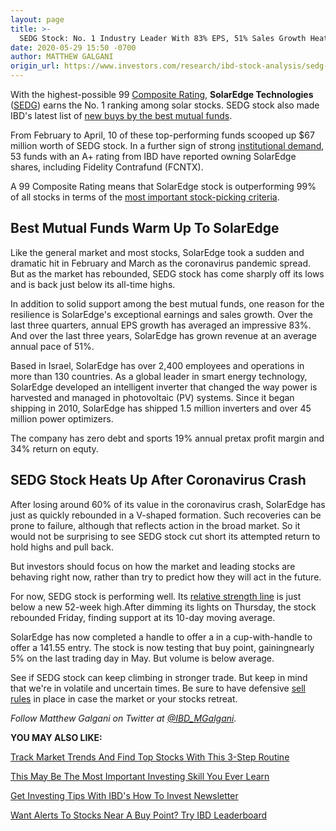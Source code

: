 ```yaml
---
layout: page
title: >-
  SEDG Stock: No. 1 Industry Leader With 83% EPS, 51% Sales Growth Heats Up Near Buy Zone
date: 2020-05-29 15:50 -0700
author: MATTHEW GALGANI
origin_url: https://www.investors.com/research/ibd-stock-analysis/sedg-stock-heats-up-among-top-solar-stocks-to-watch/
---
```





With the highest-possible 99 [Composite Rating](https://www.investors.com/ibd-data-stories/companies-now-outperforming-95-of-all-stocks/), **SolarEdge Technologies** ([SEDG](https://research.investors.com/quote.aspx?symbol=SEDG)) earns the No. 1 ranking among solar stocks. SEDG stock also made IBD's latest list of [new buys by the best mutual funds](https://www.investors.com/etfs-and-funds/mutual-funds/best-mutual-funds-microsoft-apple-facebook-google-lead-stocks-to-buy-watch/).




From February to April, 10 of these top-performing funds scooped up $67 million worth of SEDG stock. In a further sign of strong [institutional demand](https://www.investors.com/ibd-university/can-slim/institutional-sponsorship/), 53 funds with an A+ rating from IBD have reported owning SolarEdge shares, including Fidelity Contrafund (FCNTX).


A 99 Composite Rating means that SolarEdge stock is outperforming 99% of all stocks in terms of the [most important stock-picking criteria](https://www.investors.com/ibd-university/can-slim/).


Best Mutual Funds Warm Up To SolarEdge
--------------------------------------


Like the general market and most stocks, SolarEdge took a sudden and dramatic hit in February and March as the coronavirus pandemic spread. But as the market has rebounded, SEDG stock has come sharply off its lows and is back just below its all-time highs.


In addition to solid support among the best mutual funds, one reason for the resilience is SolarEdge's exceptional earnings and sales growth. Over the last three quarters, annual EPS growth has averaged an impressive 83%. And over the last three years, SolarEdge has grown revenue at an average annual pace of 51%.


Based in Israel, SolarEdge has over 2,400 employees and operations in more than 130 countries. As a global leader in smart energy technology, SolarEdge developed an intelligent inverter that changed the way power is harvested and managed in photovoltaic (PV) systems. Since it began shipping in 2010, SolarEdge has shipped 1.5 million inverters and over 45 million power optimizers.


The company has zero debt and sports 19% annual pretax profit margin and 34% return on equty.


SEDG Stock Heats Up After Coronavirus Crash
-------------------------------------------


After losing around 60% of its value in the coronavirus crash, SolarEdge has just as quickly rebounded in a V-shaped formation. Such recoveries can be prone to failure, although that reflects action in the broad market. So it would not be surprising to see SEDG stock cut short its attempted return to hold highs and pull back.


But investors should focus on how the market and leading stocks are behaving right now, rather than try to predict how they will act in the future.


For now, SEDG stock is performing well. Its [relative strength line](https://www.investors.com/how-to-invest/investors-corner/a-stock-breakout-specialty-tool-the-relative-strength-line/) is just below a new 52-week high.After dimming its lights on Thursday, the stock rebounded Friday, finding support at its 10-day moving average.


SolarEdge has now completed a handle to offer a in a cup-with-handle to offer a 141.55 entry. The stock is now testing that buy point, gainingnearly 5% on the last trading day in May. But volume is below average.


See if SEDG stock can keep climbing in stronger trade. But keep in mind that we're in volatile and uncertain times. Be sure to have defensive [sell rules](https://www.investors.com/ibd-university/how-to-sell/) in place in case the market or your stocks retreat.



*Follow Matthew Galgani on Twitter at [@IBD\_MGalgani](https://twitter.com/ibd_mgalgani).*


**YOU MAY ALSO LIKE:**


[Track Market Trends And Find Top Stocks With This 3-Step Routine](https://www.investors.com/research/how-to-invest-in-the-stock-market-start-with-a-simple-routine/)


[This May Be The Most Important Investing Skill You Ever Learn](https://www.investors.com/how-to-invest/stock-chart-reading-for-beginners/)


[Get Investing Tips With IBD's How To Invest Newsletter](https://shop.investors.com/offer/splashresponsive.aspx?id=newsletters-howtoinvest)


[Want Alerts To Stocks Near A Buy Point? Try IBD Leaderboard](https://www.investors.com/product/leaderboard/?artProdLink=Leaderboard)




